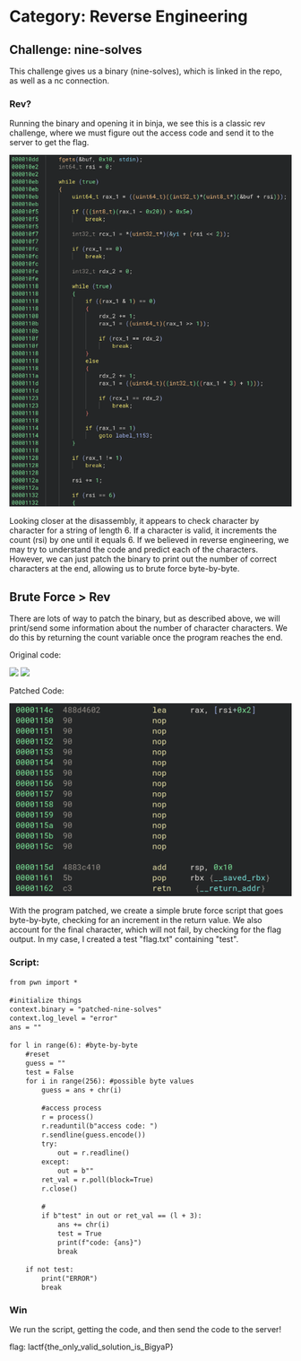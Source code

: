 # Category: Reverse Engineering

## Challenge: nine-solves

This challenge gives us a binary (nine-solves), which is linked in the repo, as well as a nc connection.

### Rev?
Running the binary and opening it in binja, we see this is a classic rev challenge, where we must figure out the access code and send it to the server to get the flag.

<img src="images/binja.png">

Looking closer at the disassembly, it appears to check character by character for a string of length 6. If a character is valid, it increments the count (rsi) by one until it equals 6. If we believed in reverse engineering, we may try to understand the code and predict each of the characters. However, we can just patch the binary to print out the number of correct characters at the end, allowing us to brute force byte-by-byte.

## Brute Force > Rev
There are lots of way to patch the binary, but as described above, we will print/send some information about the number of character characters. We do this by returning the count variable once the program reaches the end.

Original code:

<img src="images/original_code">

<img src="images/original_disassembly">

Patched Code:

<img src="images/patch.png">

With the program patched, we create a simple brute force script that goes byte-by-byte, checking for an increment in the return value. We also account for the final character, which will not fail, by checking for the flag output. In my case, I created a test "flag.txt" containing "test".

### Script:

```
from pwn import *

#initialize things
context.binary = "patched-nine-solves"
context.log_level = "error"
ans = ""

for l in range(6): #byte-by-byte
    #reset
    guess = ""
    test = False
    for i in range(256): #possible byte values
        guess = ans + chr(i)

        #access process
        r = process()
        r.readuntil(b"access code: ")
        r.sendline(guess.encode())
        try:
            out = r.readline()
        except:
            out = b""
        ret_val = r.poll(block=True)
        r.close()

        #
        if b"test" in out or ret_val == (l + 3):
            ans += chr(i)
            test = True
            print(f"code: {ans}")
            break

    if not test:
        print("ERROR")
        break
```

### Win
We run the script, getting the code, and then send the code to the server!

flag: lactf{the_only_valid_solution_is_BigyaP}
